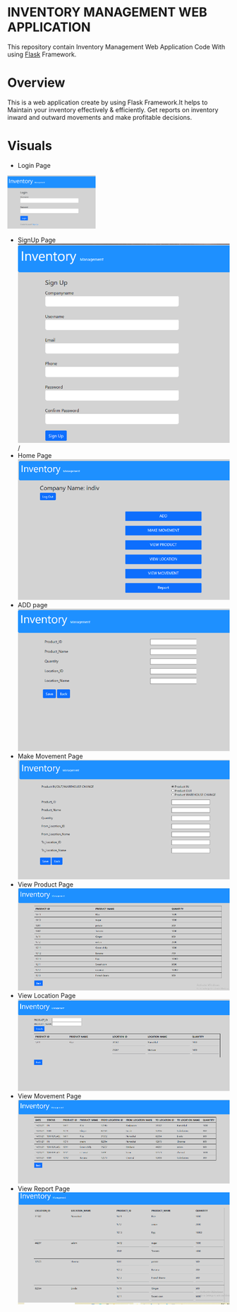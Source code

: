 # INVENTORY MANAGEMENT WEB APPLICATION
   This repository contain Inventory Management Web Application Code With using [Flask](https://www.tutorialspoint.com/flask/index.htm) Framework.
# Overview
   This is a web application create by using Flask Framework.It helps to Maintain your inventory effectively & efficiently. Get reports on inventory inward and outward movements and make profitable decisions.
# Visuals
* Login Page
<img src="images/login.png" width="200">

* SignUp Page
![SignUp Page](/images/SignUp.png)/
* Home Page
![Home Page](/images/Home.png)
* ADD page
![Add Page](/images/ADD.png)
* Make Movement Page
![Make Movement Page](/images/move.png)
* View Product Page
![View Product Page](/images/viewp.png)
* View Location Page
![View Location Page](/images/viewl.png)
* View Movement Page
![View Movement Page](/images/viewm.png)
* View Report Page
![View Report Page](/images/viewr.png)
 
 
